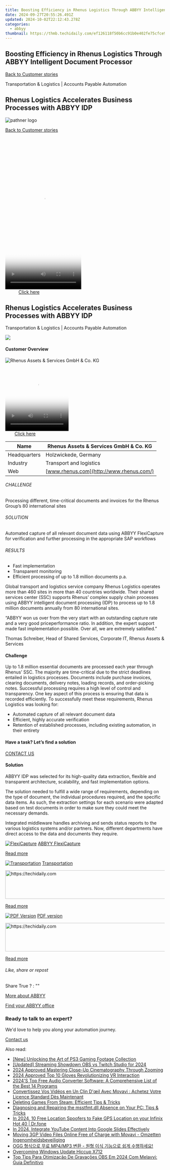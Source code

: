 ```yaml
---
title: Boosting Efficiency in Rhenus Logistics Through ABBYY Intelligent Document Processor
date: 2024-09-27T20:55:26.491Z
updated: 2024-10-02T22:12:43.278Z
categories:
  - abbyy
thumbnail: https://thmb.techidaily.com/ef126118f50b6cc91b0e402fe75cfce958a6a6e6b161357abe8bae35407eca1c.jpg
---
```


## Boosting Efficiency in Rhenus Logistics Through ABBYY Intelligent Document Processor

[Back to Customer stories](https://tools.techidaily.com/abbyy/products/)

Transportation & Logistics | Accounts Payable Automation

## Rhenus Logistics Accelerates Business Processes with ABBYY IDP

![pathner logo](https://content.abbyy.com/-/media/project/abbyy/abbyy/logos-white/abbyy.png?h=40&iar=0&w=120)

[Back to Customer stories](https://tools.techidaily.com/abbyy/products/)

<!-- affiliate ads begin -->
<span id="1770776">
					<video width="240" height="480" style="cursor:pointer"
           poster="//a.impactradius-go.com/display-clicktoplayimage/1770776.png"
           onclick="if(!this.playClicked){this.play();this.setAttribute('controls',true);this.playClicked=true;}">
	   <source src="//a.impactradius-go.com/display-ad/20702-1770776">
	   <img src="//a.impactradius-go.com/display-clicktoplayimage/1770776.png" style="border: none; height: 100%; width: 100%; object-fit: contain">
	</video>
	<div style="width:150px;text-align:center"><a href="javascript:window.open(decodeURIComponent('https%3A%2F%2Ftokenmetrics.sjv.io%2Fc%2F5597632%2F1770776%2F20702'), '_blank');void(0);">Click here</a></div>
</span>
<img height="0" width="0" src="https://imp.pxf.io/i/5597632/1770776/20702" style="position:absolute;visibility:hidden;" border="0" />
<!-- affiliate ads end -->

## Rhenus Logistics Accelerates Business Processes with ABBYY IDP

Transportation & Logistics | Accounts Payable Automation 

![](https://static1.abbyy.com/abbyycommedia/16262/cs-rhenus-556x303-3.jpg) 

#### Customer Overview

![Rhenus Assets & Services GmbH & Co. KG](https://static4.abbyy.com/abbyycommedia/15831/rhenus-logo_150x80.jpg) 

<!-- affiliate ads begin -->
<span id="1374819">
					<video width="200" height="200" style="cursor:pointer"
           poster="//a.impactradius-go.com/display-clicktoplayimage/1374819.png"
           onclick="if(!this.playClicked){this.play();this.setAttribute('controls',true);this.playClicked=true;}">
	   <source src="//a.impactradius-go.com/display-ad/15852-1374819">
	   <img src="//a.impactradius-go.com/display-clicktoplayimage/1374819.png" style="border: none; height: 100%; width: 100%; object-fit: contain">
	</video>
	<div style="width:125px;text-align:center"><a href="javascript:window.open(decodeURIComponent('https%3A%2F%2Fthefitville.pxf.io%2Fc%2F5597632%2F1374819%2F15852'), '_blank');void(0);">Click here</a></div>
</span>
<img height="0" width="0" src="https://imp.pxf.io/i/5597632/1374819/15852" style="position:absolute;visibility:hidden;" border="0" />
<!-- affiliate ads end -->

| Name         | Rhenus Assets & Services GmbH & Co. KG   |
| ------------ | ---------------------------------------- |
| Headquarters | Holzwickede, Germany                     |
| Industry     | Transport and logistics                  |
| Web          | [www.rhenus.com](http://www.rhenus.com/) |

###### CHALLENGE

Processing different, time-critical documents and invoices for the Rhenus Group’s 80 international sites

###### SOLUTION

Automated capture of all relevant document data using ABBYY FlexiCapture for verification and further processing in the appropriate SAP workflows

###### RESULTS

* Fast implementation
* Transparent monitoring
* Efficient processing of up to 1.8 million documents p.a.

Global transport and logistics service company Rhenus Logistics operates more than 460 sites in more than 40 countries worldwide. Their shared services center (SSC) supports Rhenus’ complex supply chain processes using ABBYY intelligent document processing (IDP) to process up to 1.8 million documents annually from 80 international sites.

 “ABBYY won us over from the very start with an outstanding capture rate and a very good priceperformance ratio. In addition, the expert support made fast implementation possible. Over all, we are extremely satisfied.”

 Thomas Schreiber, Head of Shared Services, Corporate IT, Rhenus Assets & Services

#### Challenge

Up to 1.8 million essential documents are processed each year through Rhenus’ SSC. The majority are time-critical due to the strict deadlines entailed in logistics processes. Documents include purchase invoices, clearing documents, delivery notes, loading records, and order-picking notes. Successful processing requires a high level of control and transparency. One key aspect of this process is ensuring that data is recorded efficiently. To successfully meet these requirements, Rhenus Logistics was looking for:

* Automated capture of all relevant document data
* Efficient, highly accurate verification
* Retention of established processes, including existing automation, in their entirety

#### Have a task? Let’s find a solution

[CONTACT US](https://tools.techidaily.com/abbyy/products/) 

#### Solution

ABBYY IDP was selected for its high-quality data extraction, flexible and transparent architecture, scalability, and fast implementation options.

The solution needed to fulfill a wide range of requirements, depending on the type of document, the individual procedures required, and the specific data items. As such, the extraction settings for each scenario were adapted based on test documents in order to make sure they could meet the necessary demands.

Integrated middleware handles archiving and sends status reports to the various logistics systems and/or partners. Now, different departments have direct access to the data and documents they require.

[![FlexiCapture](https://static2.abbyy.com/abbyycommedia/21380/4-flexicapture.jpg)](https://tools.techidaily.com/abbyy/products/) [ABBYY FlexiCapture](https://tools.techidaily.com/abbyy/products/) 

[Read more](https://tools.techidaily.com/abbyy/products/) 

[![Transportation](https://static5.abbyy.com/abbyycommedia/14363/13-transportation.jpg)](https://tools.techidaily.com/abbyy/products/) [Transportation](https://tools.techidaily.com/abbyy/products/) 

<!-- affiliate ads begin -->
<a href="https://aligracehair.sjv.io/c/5597632/2006946/19272" target="_top" id="2006946">
  <img src="//a.impactradius-go.com/display-ad/19272-2006946" border="0" alt="https://techidaily.com" width="728" height="90"/>
</a>
<img height="0" width="0" src="https://aligracehair.sjv.io/i/5597632/2006946/19272" style="position:absolute;visibility:hidden;" border="0" />
<!-- affiliate ads end -->

[Read more](https://tools.techidaily.com/abbyy/products/) 

[![PDF Version](https://static2.abbyy.com/abbyycommedia/16261/cs-rhenus-360x162-3.jpg)](https://static2.abbyy.com/abbyycommedia/8812/case-study-rhenus-transport-logistics-en.pdf "PDF version") [PDF version](https://static2.abbyy.com/abbyycommedia/8812/case-study-rhenus-transport-logistics-en.pdf "PDF version") 

<!-- affiliate ads begin -->
<a href="https://appsumo.8odi.net/c/5597632/2151892/7443" target="_top" id="2151892">
  <img src="//a.impactradius-go.com/display-ad/7443-2151892" border="0" alt="https://techidaily.com" width="600" height="90"/>
</a>
<img height="0" width="0" src="https://appsumo.8odi.net/i/5597632/2151892/7443" style="position:absolute;visibility:hidden;" border="0" />
<!-- affiliate ads end -->

[Read more](https://static2.abbyy.com/abbyycommedia/8812/case-study-rhenus-transport-logistics-en.pdf "PDF version") 

###### Like, share or repost

Share  True ?  : "" 

[More about ABBYY](https://tools.techidaily.com/abbyy/products/) 

[Find your ABBYY office](https://tools.techidaily.com/abbyy/products/) 

### Ready to talk to an expert?

We'd love to help you along your automation journey.

[Contact us](https://tools.techidaily.com/abbyy/products/)

<ins class="adsbygoogle"
     style="display:block"
     data-ad-format="autorelaxed"
     data-ad-client="ca-pub-7571918770474297"
     data-ad-slot="1223367746"></ins>

<ins class="adsbygoogle"
     style="display:block"
     data-ad-client="ca-pub-7571918770474297"
     data-ad-slot="8358498916"
     data-ad-format="auto"
     data-full-width-responsive="true"></ins>

<span class="atpl-alsoreadstyle">Also read:</span>
<div><ul>
<li><a href="https://video-screen-grab.techidaily.com/new-unlocking-the-art-of-ps3-gaming-footage-collection/"><u>[New] Unlocking the Art of PS3 Gaming Footage Collection</u></a></li>
<li><a href="https://remote-screen-capture.techidaily.com/updated-streaming-showdown-obs-vs-twitch-studio-for-2024/"><u>[Updated] Streaming Showdown OBS vs Twitch Studio for 2024</u></a></li>
<li><a href="https://extra-approaches.techidaily.com/2024-approved-mastering-close-up-cinematography-through-zooming/"><u>2024 Approved Mastering Close-Up Cinematography Through Zooming</u></a></li>
<li><a href="https://some-guidance.techidaily.com/2024-approved-top-10-gloves-revolutionizing-vr-interaction/"><u>2024 Approved Top 10 Gloves Revolutionizing VR Interaction</u></a></li>
<li><a href="https://solve-manuals.techidaily.com/2024s-top-free-audio-converter-software-a-comprehensive-list-of-the-best-14-programs/"><u>2024'S Top Free Audio Converter Software: A Comprehensive List of the Best 14 Programs</u></a></li>
<li><a href="https://solve-manuals.techidaily.com/convertissez-vos-videos-en-un-clin-doeil-avec-movavi-achetez-votre-licence-standard-des-maintenant/"><u>Convertissez Vos Vidéos en Un Clin D'œil Avec Movavi : Achetez Votre Licence Standard Dès Maintenant</u></a></li>
<li><a href="https://games-able.techidaily.com/deleting-games-from-steam-efficient-tips-and-tricks/"><u>Deleting Games From Steam: Efficient Tips & Tricks</u></a></li>
<li><a href="https://tech-recovery.techidaily.com/diagnosing-and-repairing-the-msstfmtdll-absence-on-your-pc-tips-and-tricks/"><u>Diagnosing and Repairing the msstfmt.dll Absence on Your PC: Tips & Tricks</u></a></li>
<li><a href="https://android-location.techidaily.com/in-2024-10-free-location-spoofers-to-fake-gps-location-on-your-infinix-hot-40-drfone-by-drfone-virtual/"><u>In 2024, 10 Free Location Spoofers to Fake GPS Location on your Infinix Hot 40 | Dr.fone</u></a></li>
<li><a href="https://youtube-docs.techidaily.com/24-integrate-youtube-content-into-google-slides-effectively/"><u>In 2024, Integrate YouTube Content Into Google Slides Effectively</u></a></li>
<li><a href="https://solve-manuals.techidaily.com/moving-3gp-video-files-online-free-of-charge-with-movavi-omzetten-ingenomheidsbeveiliging/"><u>Moving 3GP Video Files Online Free of Charge with Movavi - Omzetten Ingenomheidsbeveiliging</u></a></li>
<li><a href="https://solve-manuals.techidaily.com/ogg-mp4mp3/"><u>OGG 형식으로 무료 MP4/MP3 변환 - 원형 이식 기능으로 쉽게 수행하세요!</u></a></li>
<li><a href="https://win11-tips.techidaily.com/overcoming-windows-update-hiccup-x712/"><u>Overcoming Windows Update Hiccup X712</u></a></li>
<li><a href="https://solve-manuals.techidaily.com/top-tips-para-otimizacao-de-gravacoes-obs-em-2024-com-melavvi-guia-definitivo/"><u>Top Tips Para Otimização De Gravações OBS Em 2024 Com Melavvi: Guia Definitivo</u></a></li>
</ul></div>

